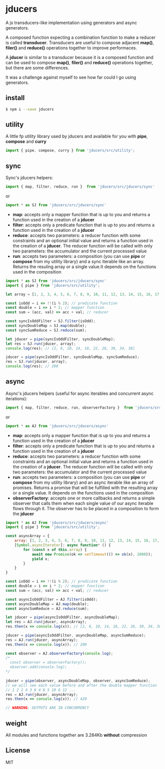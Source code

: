 # jducers
A js transducers-like implementation using generators and async generators.

A composed function expecting a combination function to make a reducer is called **transducer**.
Transducers are useful to compose adjacent **map()**, **filer()** and **reduce()** operations together to improve performaces.

A **jducer** is similar to a transducer because it is a composed function and can be used to compose **map()**, **filer()** and **reduce()** operations together, but there are some differences.

It was a challenge against myself to see how far could I go using generators.

## install

```sh
$ npm i --save jducers
```

## utility
A little fp utility library used by jducers and available for you with **pipe**, **compose** and **curry**

```js
import { pipe, compose, curry } from 'jducers/src/utility';
```

## sync
Sync's jducers helpers: 

```js
import { map, filter, reduce, run }  from 'jducers/src/jducers/sync'
```
or
```js
import * as SJ from 'jducers/src/jducers/sync'
```

* **map**: accepts only a mapper function that is up to you and returns a function used in the creation of a **jducer**
* **filter**: accepts only a predicate function that is up to you and returns a function used in the creation of a **jducer**
* **reduce**: accepts two parameters: a reducer function with some constraints and an optional initial value and returns a function used in the creation of a **jducer**. The reducer function will be called with only two parameters: the accumulator and the current processed value
* **run**: accepts two parameters: a composition (you can use **pipe** or **compose** from my utility library) and a sync iterable like an array. Returns the resuling array or a single value.It depends on the functions used in the composition

```js
import * as SJ from 'jducers/src/jducers/sync'
import { pipe } from 'jducers/src/utility';

let array = [1, 2, 3, 4, 5, 6, 7, 8, 9, 10, 11, 12, 13, 14, 15, 16, 17, 18, 19, 20];

const isOdd = i => !!(i % 2); // predicate function
const double = i => i * 2; // mapper function
const sum = (acc, val) => acc + val; // reducer

const syncIsOddFilter = SJ.filter(isOdd);
const syncDoubleMap = SJ.map(double);
const syncSumReduce = SJ.reduce(sum);

let jducer = pipe(syncIsOddFilter, syncDoubleMap);
let res = SJ.run(jducer, array);
console.log(res); // [2, 6, 10, 14, 18, 22, 26, 30, 34, 38]

jducer = pipe(syncIsOddFilter, syncDoubleMap, syncSumReduce);
res = SJ.run(jducer, array);
console.log(res); // 200
```

## async
Async's jducers helpers (useful for async iterables and concurrent async iterations): 

```js
import { map, filter, reduce, run, observerFactory }  from 'jducers/src/jducers/async'
```
or
```js
import * as AJ from 'jducers/src/jducers/async'
```

* **map**: accepts only a mapper function that is up to you and returns a function used in the creation of a **jducer**
* **filter**: accepts only a predicate function that is up to you and returns a function used in the creation of a **jducer**
* **reduce**: accepts two parameters: a reducer function with some constraints and an optional initial value and returns a function used in the creation of a **jducer**. The reducer function will be called with only two parameters: the accumulator and the current processed value
* **run**: accepts two parameters: a composition (you can use **pipe** or **compose** from my utility library) and an async iterable like an array of promises. Returns a promise that will be fulfilled with the resulting array or a single value. It depends on the functions used in the composition
* **observerFactory**: accepts one or more callbacks and returns a simple observer that calls them when each single value of our async iterable flows through it. The observer has to be placed in a composition to form the **jducer**

```js
import * as AJ from 'jducers/src/jducers/async'
import { pipe } from 'jducers/src/utility';

const asyncArray = {
    array: [1, 2, 3, 4, 5, 6, 7, 8, 9, 10, 11, 12, 13, 14, 15, 16, 17, 18, 19, 20],
    [Symbol.asyncIterator]: async function* () {
        for (const x of this.array) {
            await new Promise(ok => setTimeout(() => ok(x), 2000));
            yield x;
        }
    }
}

const isOdd = i => !!(i % 2); // predicate function
const double = i => i * 2; // mapper function
const sum = (acc, val) => acc + val; // reducer

const asyncIsOddFilter = AJ.filter(isOdd);
const asyncDoubleMap = AJ.map(double);
const asyncSumReduce = AJ.reduce(sum);

let jducer = pipe(asyncIsOddFilter, asyncDoubleMap);
let res = AJ.run(jducer, asyncArray); 
res.then(x => console.log(x)); // [2, 6, 10, 14, 18, 22, 26, 30, 34, 38]

jducer = pipe(asyncIsOddFilter, asyncDoubleMap, asyncSumReduce);
res = AJ.run(jducer, asyncArray); 
res.then(x => console.log(x)); // 200

const observer = AJ.observerFactory(console.log);
/*
  const observer = observerFactory();
  observer.add(console.log);
*/
  
jducer = pipe(observer, asyncDoubleMap, observer, asyncSumReduce);
// we will see each value before and after the double mapper function
// 1 2 2 4 3 6 4 8 5 10 6 12 ...
res = AJ.run(jducer, asyncArray); 
res.then(x => console.log(x)); // 420

// WARNING: OUTPUTS ARE IN CONCURRENCY
```

## weight

All modules and functions together are 3.284Kb **without** compression


## License

MIT

